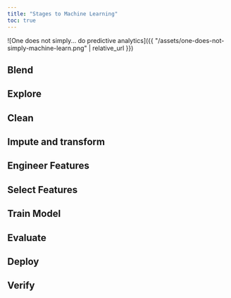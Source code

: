 ```yaml
---
title: "Stages to Machine Learning"
toc: true
---
```


![One does not simply... do predictive analytics]({{ "/assets/one-does-not-simply-machine-learn.png" | relative_url }})

## Blend
## Explore
## Clean
## Impute and transform
## Engineer Features
## Select Features
## Train Model
## Evaluate
## Deploy
## Verify
